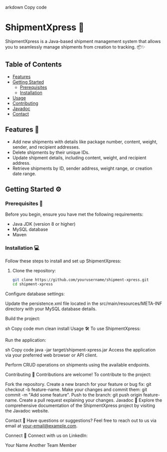 arkdown
Copy code
# ShipmentXpress :truck:

ShipmentXpress is a Java-based shipment management system that allows you to seamlessly manage shipments from creation to tracking. 📦✨

## Table of Contents

- [Features](#features)
- [Getting Started](#getting-started)
  - [Prerequisites](#prerequisites)
  - [Installation](#installation)
- [Usage](#usage)
- [Contributing](#contributing)
- [Javadoc](#javadoc)
- [Contact](#contact)



## Features :rocket:

- Add new shipments with details like package number, content, weight, sender, and recipient addresses.
- Delete shipments by their unique IDs.
- Update shipment details, including content, weight, and recipient address.
- Retrieve shipments by ID, sender address, weight range, or creation date range.

## Getting Started :gear:

### Prerequisites :wrench:

Before you begin, ensure you have met the following requirements:

- Java JDK (version 8 or higher)
- MySQL database
- Maven

### Installation :computer:

Follow these steps to install and set up ShipmentXpress:

1. Clone the repository:
   ```sh
   git clone https://github.com/yourusername/shipment-xpress.git
   cd shipment-xpress
Configure database settings:

Update the persistence.xml file located in the src/main/resources/META-INF directory with your MySQL database details.

Build the project:

sh
Copy code
mvn clean install
Usage :hammer_and_wrench:
To use ShipmentXpress:

Run the application:

sh
Copy code
java -jar target/shipment-xpress.jar
Access the application via your preferred web browser or API client.

Perform CRUD operations on shipments using the available endpoints.

Contributing :raised_hands:
Contributions are welcome! To contribute to the project:

Fork the repository.
Create a new branch for your feature or bug fix: git checkout -b feature-name.
Make your changes and commit them: git commit -m "Add some feature".
Push to the branch: git push origin feature-name.
Create a pull request explaining your changes.
Javadoc :book:
Explore the comprehensive documentation of the ShipmentXpress project by visiting the Javadoc website.

Contact :email:
Have questions or suggestions? Feel free to reach out to us via email at your-email@example.com.

Connect :link:
Connect with us on LinkedIn:

Your Name
Another Team Member
